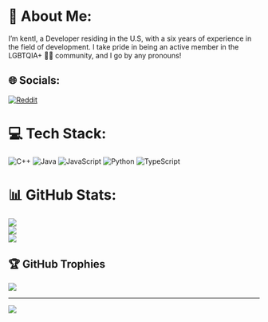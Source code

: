 # 💫 About Me:
I’m kentl, a Developer residing in the U.S, with a six years of experience in the field of development. I take pride in being an active member in the LGBTQIA+ 🏳️‍🌈 community, and I go by any pronouns!


## 🌐 Socials:
[![Reddit](https://img.shields.io/badge/Reddit-%23FF4500.svg?logo=Reddit&logoColor=white)](https://reddit.com/user/kentl-) 

# 💻 Tech Stack:
![C++](https://img.shields.io/badge/c++-%2300599C.svg?style=for-the-badge&logo=c%2B%2B&logoColor=white) ![Java](https://img.shields.io/badge/java-%23ED8B00.svg?style=for-the-badge&logo=java&logoColor=white) ![JavaScript](https://img.shields.io/badge/javascript-%23323330.svg?style=for-the-badge&logo=javascript&logoColor=%23F7DF1E) ![Python](https://img.shields.io/badge/python-3670A0?style=for-the-badge&logo=python&logoColor=ffdd54) ![TypeScript](https://img.shields.io/badge/typescript-%23007ACC.svg?style=for-the-badge&logo=typescript&logoColor=white)
# 📊 GitHub Stats:
![](https://github-readme-stats.vercel.app/api?username=Kentledge&theme=dark&hide_border=false&include_all_commits=false&count_private=false)<br/>
![](https://github-readme-streak-stats.herokuapp.com/?user=Kentledge&theme=dark&hide_border=false)<br/>
![](https://github-readme-stats.vercel.app/api/top-langs/?username=Kentledge&theme=dark&hide_border=false&include_all_commits=false&count_private=false&layout=compact)

## 🏆 GitHub Trophies
![](https://github-profile-trophy.vercel.app/?username=Kentledge&theme=radical&no-frame=false&no-bg=true&margin-w=4)

---
[![](https://visitcount.itsvg.in/api?id=Kentledge&icon=0&color=0)](https://visitcount.itsvg.in)

<!-- Proudly created with GPRM ( https://gprm.itsvg.in ) -->
